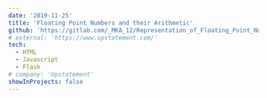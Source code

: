 ```yaml
---
date: '2019-11-25'
title: 'Floating Point Numbers and their Arithmetic'
github: 'https://gitlab.com/_MKA_12/Representation_of_Floating_Point_Numbers_and_their_Arithmetic'
# external: 'https://www.upstatement.com/'
tech:
  - HTML
  - Javascript
  - Flask
# company: 'Upstatement'
showInProjects: false
---
```

